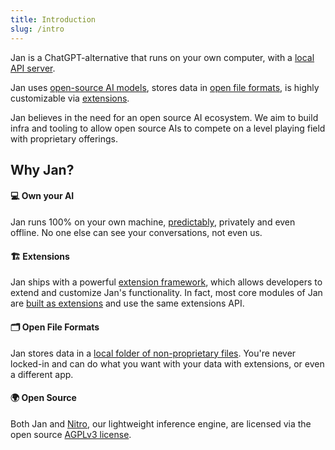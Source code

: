```yaml
---
title: Introduction
slug: /intro
---
```


Jan is a ChatGPT-alternative that runs on your own computer, with a [local API server](/api). 

Jan uses [open-source AI models](/guide/models), stores data in [open file formats](/specs/data-structures), is highly customizable via [extensions](/guide/extensions). 

Jan believes in the need for an open source AI ecosystem. We aim to build infra and tooling to allow open source AIs to compete on a level playing field with proprietary offerings. 

## Why Jan?

#### 💻 Own your AI
Jan runs 100% on your own machine, [predictably](https://www.reddit.com/r/LocalLLaMA/comments/17mghqr/comment/k7ksti6/?utm_source=share&utm_medium=web2x&context=3), privately and even offline. No one else can see your conversations, not even us. 

#### 🏗️ Extensions
Jan ships with a powerful [extension framework](/guide/extensions), which allows developers to extend and customize Jan's functionality. In fact, most core modules of Jan are [built as extensions](/specs/architecture) and use the same extensions API. 

#### 🗂️ Open File Formats
Jan stores data in a [local folder of non-proprietary files](/specs/data-structures). You're never locked-in and can do what you want with your data with extensions, or even a different app. 

#### 🌍 Open Source
Both Jan and [Nitro](https://nitro.jan.ai), our lightweight inference engine, are licensed via the open source [AGPLv3 license](https://github.com/janhq/jan/blob/main/LICENSE). 

<!-- ## Design Principles -->

<!-- OpenAI meets VSCode meets Obsidian. 

Minimalism: https://docusaurus.io/docs#design-principles. Not having abstractions is better than having the wrong abstractions. Assistants as code. Only including features that are absolutely necessary in the Jan API. 

File-based: User should be able to look at a Jan directory and intuit how it works. Transparency. Editing things via a text editor, vs. needing a database tool for SQLite. 

Participatory: https://www.getlago.com/blog/the-5-reasons-why-we-chose-open-source -->
